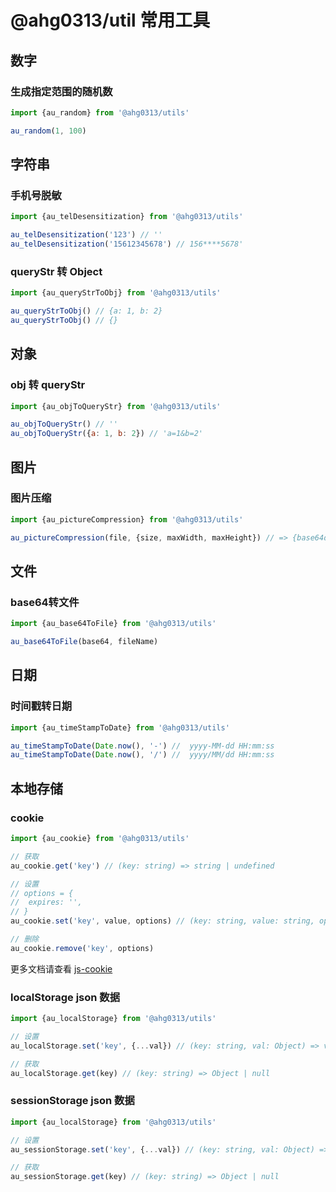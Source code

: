 # @ahg0313/util 常用工具

## 数字

### 生成指定范围的随机数
```javascript
import {au_random} from '@ahg0313/utils'

au_random(1, 100)
```

## 字符串
### 手机号脱敏
```javascript
import {au_telDesensitization} from '@ahg0313/utils'

au_telDesensitization('123') // ''
au_telDesensitization('15612345678') // 156****5678'
```
### queryStr 转 Object
```javascript
import {au_queryStrToObj} from '@ahg0313/utils'

au_queryStrToObj() // {a: 1, b: 2}
au_queryStrToObj() // {}
```

## 对象
### obj 转 queryStr
```javascript
import {au_objToQueryStr} from '@ahg0313/utils'

au_objToQueryStr() // ''
au_objToQueryStr({a: 1, b: 2}) // 'a=1&b=2'
```

## 图片
### 图片压缩
```javascript
import {au_pictureCompression} from '@ahg0313/utils'

au_pictureCompression(file, {size, maxWidth, maxHeight}) // => {base64data, width, height}
```

## 文件
### base64转文件
```javascript
import {au_base64ToFile} from '@ahg0313/utils'

au_base64ToFile(base64, fileName)
```

## 日期
### 时间戳转日期
```javascript
import {au_timeStampToDate} from '@ahg0313/utils'

au_timeStampToDate(Date.now(), '-') //  yyyy-MM-dd HH:mm:ss
au_timeStampToDate(Date.now(), '/') //  yyyy/MM/dd HH:mm:ss
```

## 本地存储
### cookie
```javascript
import {au_cookie} from '@ahg0313/utils'

// 获取 
au_cookie.get('key') // (key: string) => string | undefined

// 设置
// options = {
//  expires: '',
// }
au_cookie.set('key', value, options) // (key: string, value: string, options: Object) => void

// 删除
au_cookie.remove('key', options)
```
更多文档请查看 [js-cookie](https://github.com/js-cookie/js-cookie)

### localStorage json 数据
```javascript
import {au_localStorage} from '@ahg0313/utils'

// 设置
au_localStorage.set('key', {...val}) // (key: string, val: Object) => void

// 获取
au_localStorage.get(key) // (key: string) => Object | null
```

### sessionStorage json 数据
```javascript
import {au_localStorage} from '@ahg0313/utils'

// 设置
au_sessionStorage.set('key', {...val}) // (key: string, val: Object) => void

// 获取
au_sessionStorage.get(key) // (key: string) => Object | null
```
